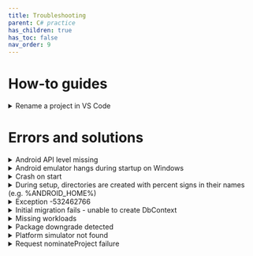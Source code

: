```yaml
---
title: Troubleshooting
parent: C# practice
has_children: true
has_toc: false
nav_order: 9
---
```


# How-to guides

<details class="blue-bar">
<summary>
    Rename a project in VS Code
</summary>
<ol>
    <li>Close VS Code.</li>
    <li>Rename the Project Folder:
        <ul>
            <li>Navigate to your solution's root directory in your file explorer.</li>
            <li>Rename the folder that contains your project's<code>.csproj</code> file.</li>
            <li>Example:<code>MyMauiApp</code> to<code>NewMauiApp</code>.</li>
        </ul>
    </li>
    <li>Update the Solution File (<code>.sln</code>) (Text Editor):
        <ul>
            <li>Open your<code>.sln</code> file (e.g.,<code>MySolution.sln</code>) in a text editor (like Notepad++, VS Code itself, etc.).</li>
            <li>Find the line that references your project and update the path to reflect the new folder name and 
            project name. e.g:
                <p>Before:<code>Project("{9A19103F-16F7-4668-BE54-9A1E7A4F7556}") = "MyMauiApp", "MyMauiApp\MyMauiApp.csproj", "{YOUR-PROJECT-GUID}"</code></p>
                <p>After:<code>Project("{9A19103F-16F7-4668-BE54-9A1E7A4F7556}") = "NewMauiApp", "NewMauiApp\NewMauiApp.csproj", "{YOUR-PROJECT-GUID}"</code></p>
            </li>
        </ul>
    </li>
    <li>Save and close the<code>.sln</code> file.</li>
    <li>Rename the<code>.csproj</code> file (File System):
        <ul>
            <li>Inside the newly renamed project folder, rename the <code>.csproj</code> file to your new project name.
                <p>Example: <code>MyMauiApp.csproj</code> to <code>NewMauiApp.csproj</code>.</p>
            </li>
        </ul>
    </li>
    <li>Delete <code>bin</code> and<code>obj</code> folders to remove all compiled artifacts and ensure a clean build.</li>
    <li>Open the Project in VS Code</li>
    <li>Perform a Global Find and Replace:
        <p>This is where the bulk of the work happens.</p>
        <ul>
            <li>Use VS Code's global search and replace functionality (<strong>Ctrl+Shift+H</strong> or <strong>Cmd+Shift+H</strong> on macOS).</li>
            <li>Search for the old project name (e.g.,<code>MyMauiApp</code>).</li>
            <li>Replace with the new project name (e.g.,<code>NewMauiApp</code>).</li>
            <li>Important considerations for Find and Replace:
                <ul>
                    <li><strong>Case Sensitivity</strong>: Be mindful of casing. You might need to perform multiple passes (e.g.,<code>MyMauiApp</code> to<code>NewMauiApp</code>,<code>mymauiapp</code> to<code>newmauiapp</code>,<code>MYMUIAPP</code> to<code>NEWMAUIAPP</code>).</li>
                    <li><strong>Word Boundaries</strong>: Be careful not to accidentally replace parts of other words. Use regex for more precise control if needed.</li>
                    <li><strong>Files to Include/Exclude</strong>: Make sure to include all relevant C# (<code>.cs</code>), XAML (<code>.xaml</code>),<code>.csproj</code>, and<code>MauiProgram.cs</code> files. Exclude<code>bin</code> and<code>obj</code> folders from your search to avoid issues. You might want to temporarily delete them before starting.</li>
                    <li><strong>Common Places to Update</strong>:
                        <ul>
                            <li><strong>Namespaces</strong>: namespace<code>OldProjectName.Maui;</code> to namespace<code>NewProjectName.Maui;</code></li>
                            <li><strong>Class references</strong>: E.g., if you have public partial class<code>MainPage : ContentPage { /* ... */ }</code> and your old project name was used in partial class generation.</li>
                            <li><code><strong>MauiProgram.cs</strong></code>: The <code>CreateMauiApp()</code> method might have references to the old project name, especially if you customized it.</li>
                            <li><strong><code>pp.xaml</code> and<code>App.xaml.cs</code></strong>: Similarly, check these files for namespace references.</li>
                            <li><strong><code>csproj file</code></strong>: Although you renamed it, there might be internal references to the old project name. Double-check<code>RootNamespace</code> and<code>AssemblyName</code> in the<code>.csproj</code> file directly.</li>
                        </ul>
                    </li>
                </ul>
            </li>
        </ul>
    </li>
    <li>Manually Check Specific Files:
        <ul>
            <li><strong><code>MauiProgram.cs</code></strong>: Verify using statements and any configuration that might have explicitly used the old namespace/name.</li>
            <li><strong><code>App.xaml</code> and<code>App.xaml.cs</code></strong>: Check<code>x:Class</code> and<code>xmlns</code> attributes for old namespace references.</li>
            <li><strong><code>Properties/launchSettings.json</code></strong> (if applicable): While not directly the project name, ensure any paths or configurations are correct.</li>
            <li><strong>Platforms folders</strong>: Check<code>AndroidManifest.xml</code> (Android),<code>Info.plist</code> (iOS/MacCatalyst),<code>Package.appxmanifest</code> (Windows) for display names or package names that might contain the old project name. You'll probably need to update these manually.</li>
        </ul>
    </li>
    <li>Build the Project:
        <ul>
            <li>Open the terminal in VS Code.</li>
            <li>Navigate to your project directory.</li>
            <li>Run:<code>dotnet build</code></li>
        </ul>
    </li>
    <li>Run the Project</li>
</ol>
</details>

# Errors and solutions

<details class="blue-bar">
<summary>
    Android API level missing
</summary>
<p>If you see an error like the following, some Android dependencies are missing.</p>
<div class="callout codeblock">
<pre class="red">/.../Microsoft.Android.Sdk.Darwin/34.0.113/tools/Xamarin.Android.Tooling.targets(100,5): error XA5207: Could not find android.jar for 
API level 34. This means the Android SDK platform for API level 34 is not installed; it was expected to be in
<code>/PATH_TO_SDK/platforms/android-34/android.jar</code>.</pre>
</div>
<p>Install the missing dependencies by executing the following commands in a terminal window. Make sure that you are in the project directory. You also need to use the correct path for your Android SDK. The path you need is shown in the error message.</p>
<div class="callout codeblock">
<pre>export AcceptAndroidSDKLicenses=true
dotnet build -t:InstallAndroidDependencies -f net8.0-android "-p:AndroidSdkDirectory=/PATH_TO_SDK"</pre>
</div>
</details>

<details class="blue-bar">
<summary>
    Android emulator hangs during startup on Windows
</summary>
<p>
The emulator runs an Android image as a virtual machine. This needs to be enabled in the 
<a href="https://www.ninjaone.com/blog/enable-hyper-v-on-windows/" target="_blank">Windows BIOS</a>. 
</p>
</details>

<details class="blue-bar">
<summary>
    Crash on start
</summary>
<p>If your application was previously working but starts to crash on starting up, it may be because some package versions have changed. Try removing all of the object and binary files and recompiling. Right-click on the project in the <strong>Solution Explorer</strong> and click <em>Clean</em></p>
</details>

<details class="blue-bar">
<summary>
    During setup, directories are created with percent signs in their names (e.g. %ANDROID_HOME%)
</summary>
<p>
This happens when you use the Windows PowerShell when running a terminal. Use the basic
CMD command window instead. You can configure your VSCode
<a href="https://code.visualstudio.com/docs/terminal/profiles" target="_blank">profile</a>
 to use CMD by default
</p>
</details>

<details class="blue-bar">
<summary>Exception -532462766</summary>
<p>When trying to start the Android emulator, this exception is reported accompanied by the additional messages below.</p>
<div class="callout codeblock">
<pre>C:\Users\133423866\MAUI>sdkmanager --install "system-images;android-34;google_apis;x86_64"
Warning: Errors during XML parse:
Warning: Additionally, the fallback loader failed to parse the XML.
Warning: Errors during XML parse:
Warning: Additionally, the fallback loader failed to parse the XML.
[=======================================] 100% Computing updates...</pre>
</div>
<p>The reason for this error is unknown, but it can be ignored - it should not affect the emulator.</p>
</details>

<details class="blue-bar">
<summary>Initial migration fails - unable to create DbContext</summary>
<p>The following error message appears when trying to create the initial migration:</p>
<div class="callout codeblock">
<pre>Unable to create a 'DbContext' of type 'NotesDbContext'. The exception 'Method 
'get_LockReleaseBehavior' in type 
'Microsoft.EntityFrameworkCore.SqlServer.Migrations.Internal.SqlServerHistoryRepository' 
from assembly 'Microsoft.EntityFrameworkCore.SqlServer, Version=8.0.7.0, Culture=neutral, 
PublicKeyToken=adb9793829ddae60' does not have an implementation.' was thrown while attempting 
to create an instance. For the different patterns supported at design time, see 
https://go.microsoft.com/fwlink/?linkid=851728</pre>
</div>
<p>Check the <code>Notes.Migrations</code> <code>.csproj</code> file. remove any reference to EntityFramework version 9.*.</p>
<p>For example, if you see the following <code>ItemGroup</code>, delete the whole thing and try the initial migration again:</p>
<div class="callout codeblock">
<pre>&lt;ItemGroup&gt;
&lt;PackageReference Include="Microsoft.EntityFrameworkCore.Design" Version="9.0.2"&gt;
  &lt;IncludeAssets&gt;runtime; build; native; contentfiles; analyzers; buildtransitive&lt;/IncludeAssets&gt;
  &lt;PrivateAssets&gt;all&lt;/PrivateAssets&gt;
&lt;/PackageReference&gt;
&lt;/ItemGroup&gt;</pre>
</div>
</details>

<details class="blue-bar">
<summary>
    Missing workloads
</summary>
<p>After certain updates, the .NET workloads associated with a project need to be reinstalled. When this happens, you will see an error like the following:</p>
<div class="callout codeblock">
<pre>  Determining projects to restore...
/.../Microsoft.NET.Sdk/targets/Microsoft.NET.Sdk.ImportWorkloads.targets(38,5): error NETSDK1147: To build this
project, the following workloads must be installed: wasi-experimental [/.../Notes/Notes.csproj::TargetFramework=net8.0-android]
/.../Microsoft.NET.Sdk/targets/Microsoft.NET.Sdk.ImportWorkloads.targets(38,5): error NETSDK1147: To install these workloads, 
run the following command: dotnet workload restore [/.../Notes/Notes.csproj::TargetFramework=net8.0-android]</pre>
</div>
<p>The command shown in the error message may not work if the restoration requires elevated privileges. On Mac or Linux, use the following command at a terminal prompt ensuring that you are in the project directory:</p>
<div class="callout codeblock">
<pre>sudo dotnet workload restore</pre>
</div>
<p>On Windows, start a command shell with administrator privilege, change into the project directory and execute the command:</p>
<div class="callout codeblock">
<pre>dotnet workload restore</pre>
</div>
</details>

<details class="blue-bar">
<summary>Package downgrade detected</summary>
<p>If you see an error like the following, it means that there is a conflict between different NuGet packages and you need to upgrade one or more of them to their latest version.</p>
<div class="callout codeblock">
<pre> Determining projects to restore...
  All projects are up-to-date for restore.
  Determining projects to restore...
/.../Notes/Notes.csproj : error NU1605: Warning As Error: Detected package downgrade: 
Microsoft.EntityFrameworkCore from 8.0.7 to 8.0.6. Reference the package directly from 
the project to select a different version.  [/.../Notes.sln]</pre>
</div>
<p>Look in the <code>Notes.sln</code> file to find the package that the error message refers to. Then, right-click on the project in the <strong>Solution Explorer</strong> and reinstall that package choosing the required version when prompted. This will update the references in the project file.</p>
</details>

<details class="blue-bar">
<summary>Platform simulator not found</summary>
<p>If you see an error like the following when building your code, your project file includes the iOS platform, but you do not have a simulator installed. </p>
<div class="callout codeblock">
<pre class="red">/.../Notes/obj/Debug/net8.0-ios/iossimulator-arm64/actool/cloned-assets/Assets.xcassets : actool error : The operation 
couldn’t be completed. Failed to locate any simulator runtime matching options: { [/.../Notes/Notes.csproj::TargetFramework=net8.0-ios]</pre>
</div>
<p>The simplest solution is to remove the reference to iOS from the project file. Locate the <code>TargetFrameworks</code> entry near the start of the file and remove iOS as a target. The example below shows the line before and after the change.</p>
<div class="callout codeblock">
<pre>&lt;!-- BEFORE -->
&lt;TargetFrameworks>net8.0-android;net8.0-ios;net8.0-maccatalyst</TargetFrameworks>
&lt;!-- AFTER -->
&lt;TargetFrameworks>net8.0-android;net8.0-maccatalyst</TargetFrameworks></pre>
</div>
<p>If you prefer to install a simulator so that you can keep the iOS target, please refer to the <a href="https://learn.microsoft.com/en-us/dotnet/maui/ios/cli?view=net-maui-8.0" target="_blank">Microsoft documentation.</a></p>
</details>

<details class="blue-bar">
<summary>Request nominateProject failure</summary>
<p>When starting VSCode, you may see the error below from time to time. It seems to arise when the host computer is busy and results from a race condition between different startup processes.</p>
<div class="callout codeblock">
<pre>LimitedFunctionality
StreamJsonRpc.RemoteInvocationException: Request nominateProject failed with message: Cannot read properties of undefined (reading 'size')</pre>
</div>
<p>The best solution seems to be to restart your computer to kill any unnecessary processes.</p>
</details>

